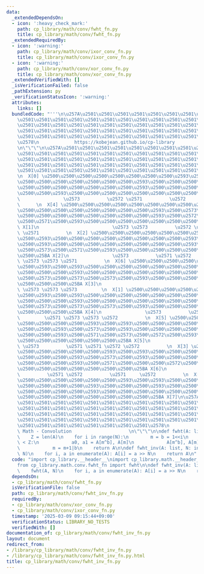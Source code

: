 ```yaml
---
data:
  _extendedDependsOn:
  - icon: ':heavy_check_mark:'
    path: cp_library/math/conv/fwht_fn.py
    title: cp_library/math/conv/fwht_fn.py
  _extendedRequiredBy:
  - icon: ':warning:'
    path: cp_library/math/conv/ixor_conv_fn.py
    title: cp_library/math/conv/ixor_conv_fn.py
  - icon: ':warning:'
    path: cp_library/math/conv/xor_conv_fn.py
    title: cp_library/math/conv/xor_conv_fn.py
  _extendedVerifiedWith: []
  _isVerificationFailed: false
  _pathExtension: py
  _verificationStatusIcon: ':warning:'
  attributes:
    links: []
  bundledCode: "'''\n\u257A\u2501\u2501\u2501\u2501\u2501\u2501\u2501\u2501\u2501\u2501\
    \u2501\u2501\u2501\u2501\u2501\u2501\u2501\u2501\u2501\u2501\u2501\u2501\u2501\
    \u2501\u2501\u2501\u2501\u2501\u2501\u2501\u2501\u2501\u2501\u2501\u2501\u2501\
    \u2501\u2501\u2501\u2501\u2501\u2501\u2501\u2501\u2501\u2501\u2501\u2501\u2501\
    \u2501\u2501\u2501\u2501\u2501\u2501\u2501\u2501\u2501\u2501\u2501\u2501\u2501\
    \u2578\n             https://kobejean.github.io/cp-library               \n'''\n\
    \n\"\"\"\n\u257A\u2501\u2501\u2501\u2501\u2501\u2501\u2501\u2501\u2501\u2501\u2501\
    \u2501\u2501\u2501\u2501\u2501\u2501\u2501\u2501\u2501\u2501\u2501\u2501\u2501\
    \u2501\u2501\u2501\u2501\u2501\u2501\u2501\u2501\u2501\u2501\u2501\u2501\u2501\
    \u2501\u2501\u2501\u2501\u2501\u2501\u2501\u2501\u2501\u2501\u2501\u2501\u2501\
    \u2501\u2501\u2501\u2501\u2501\u2501\u2501\u2501\u2501\u2501\u2501\u2501\u2578\
    \n  X[0] \u2500\u2500\u2500\u2500\u2500\u2500\u2500\u2500\u2593\u2500\u2593\u2500\
    \u2500\u2500\u2500\u2500\u2500\u2500\u2500\u2593\u2500\u2500\u2500\u2593\u2500\
    \u2500\u2500\u2500\u2500\u2500\u2500\u2500\u2593\u2500\u2500\u2500\u2500\u2500\
    \u2500\u2500\u2593\u2500\u2500\u2500\u2500\u2500\u2500\u2500\u2500\u25BA X[0]\n\
    \                \u2573          \u2572 \u2571          \u2572     \u2571    \
    \      \n  X[4] \u2500\u2500\u2500\u2500\u2500\u2500\u2500\u2500\u2593\u2500\u2593\
    \u2500\u2500\u2500\u2500\u2500\u2500\u2500\u2500\u2593\u2500\u2573\u2500\u2593\
    \u2500\u2500\u2500\u2500\u2500\u2500\u2500\u2500\u2593\u2500\u2572\u2500\u2500\
    \u2500\u2571\u2500\u2593\u2500\u2500\u2500\u2500\u2500\u2500\u2500\u2500\u25BA\
    \ X[1]\n                           \u2573 \u2573          \u2572 \u2572 \u2571\
    \ \u2571          \n  X[2] \u2500\u2500\u2500\u2500\u2500\u2500\u2500\u2500\u2593\
    \u2500\u2593\u2500\u2500\u2500\u2500\u2500\u2500\u2500\u2500\u2593\u2500\u2573\
    \u2500\u2593\u2500\u2500\u2500\u2500\u2500\u2500\u2500\u2500\u2593\u2500\u2572\
    \u2500\u2573\u2500\u2571\u2500\u2593\u2500\u2500\u2500\u2500\u2500\u2500\u2500\
    \u2500\u25BA X[2]\n                \u2573          \u2571 \u2572          \u2572\
    \ \u2573 \u2573 \u2571          \n  X[6] \u2500\u2500\u2500\u2500\u2500\u2500\u2500\
    \u2500\u2593\u2500\u2593\u2500\u2500\u2500\u2500\u2500\u2500\u2500\u2500\u2593\
    \u2500\u2500\u2500\u2593\u2500\u2500\u2500\u2500\u2500\u2500\u2500\u2500\u2593\
    \u2500\u2573\u2500\u2573\u2500\u2573\u2500\u2593\u2500\u2500\u2500\u2500\u2500\
    \u2500\u2500\u2500\u25BA X[3]\n                                        \u2573\
    \ \u2573 \u2573 \u2573         \n  X[1] \u2500\u2500\u2500\u2500\u2500\u2500\u2500\
    \u2500\u2593\u2500\u2593\u2500\u2500\u2500\u2500\u2500\u2500\u2500\u2500\u2593\
    \u2500\u2500\u2500\u2593\u2500\u2500\u2500\u2500\u2500\u2500\u2500\u2500\u2593\
    \u2500\u2573\u2500\u2573\u2500\u2573\u2500\u2593\u2500\u2500\u2500\u2500\u2500\
    \u2500\u2500\u2500\u25BA X[4]\n                \u2573          \u2572 \u2571 \
    \         \u2571 \u2573 \u2573 \u2572          \n  X[5] \u2500\u2500\u2500\u2500\
    \u2500\u2500\u2500\u2500\u2593\u2500\u2593\u2500\u2500\u2500\u2500\u2500\u2500\
    \u2500\u2500\u2593\u2500\u2573\u2500\u2593\u2500\u2500\u2500\u2500\u2500\u2500\
    \u2500\u2500\u2593\u2500\u2571\u2500\u2573\u2500\u2572\u2500\u2593\u2500\u2500\
    \u2500\u2500\u2500\u2500\u2500\u2500\u25BA X[5]\n                           \u2573\
    \ \u2573          \u2571 \u2571 \u2572 \u2572          \n  X[3] \u2500\u2500\u2500\
    \u2500\u2500\u2500\u2500\u2500\u2593\u2500\u2593\u2500\u2500\u2500\u2500\u2500\
    \u2500\u2500\u2500\u2593\u2500\u2573\u2500\u2593\u2500\u2500\u2500\u2500\u2500\
    \u2500\u2500\u2500\u2593\u2500\u2571\u2500\u2500\u2500\u2572\u2500\u2593\u2500\
    \u2500\u2500\u2500\u2500\u2500\u2500\u2500\u25BA X[6]\n                \u2573\
    \          \u2571 \u2572          \u2571     \u2572          \n  X[7] \u2500\u2500\
    \u2500\u2500\u2500\u2500\u2500\u2500\u2593\u2500\u2593\u2500\u2500\u2500\u2500\
    \u2500\u2500\u2500\u2500\u2593\u2500\u2500\u2500\u2593\u2500\u2500\u2500\u2500\
    \u2500\u2500\u2500\u2500\u2593\u2500\u2500\u2500\u2500\u2500\u2500\u2500\u2593\
    \u2500\u2500\u2500\u2500\u2500\u2500\u2500\u2500\u25BA X[7]\n\u257A\u2501\u2501\
    \u2501\u2501\u2501\u2501\u2501\u2501\u2501\u2501\u2501\u2501\u2501\u2501\u2501\
    \u2501\u2501\u2501\u2501\u2501\u2501\u2501\u2501\u2501\u2501\u2501\u2501\u2501\
    \u2501\u2501\u2501\u2501\u2501\u2501\u2501\u2501\u2501\u2501\u2501\u2501\u2501\
    \u2501\u2501\u2501\u2501\u2501\u2501\u2501\u2501\u2501\u2501\u2501\u2501\u2501\
    \u2501\u2501\u2501\u2501\u2501\u2501\u2501\u2501\u2578\n                     \
    \ Math - Convolution                     \n\"\"\"\n\ndef fwht(A: list, N: int):\n\
    \    Z = len(A)\n    for i in range(N):\n        m = b = 1<<i\n        while m\
    \ < Z:\n            a0, a1 = A[m^b], A[m]\n            A[m^b], A[m] = a0+a1, a0-a1\n\
    \            m = m+1|b\n    return A\n\ndef fwht_inv(A: list, N: int):\n    fwht(A,\
    \ N)\n    for i, a in enumerate(A): A[i] = a >> N\n    return A\n"
  code: "import cp_library.__header__\nimport cp_library.math.__header__\nimport cp_library.math.conv.__header__\n\
    from cp_library.math.conv.fwht_fn import fwht\n\ndef fwht_inv(A: list, N: int):\n\
    \    fwht(A, N)\n    for i, a in enumerate(A): A[i] = a >> N\n    return A\n"
  dependsOn:
  - cp_library/math/conv/fwht_fn.py
  isVerificationFile: false
  path: cp_library/math/conv/fwht_inv_fn.py
  requiredBy:
  - cp_library/math/conv/xor_conv_fn.py
  - cp_library/math/conv/ixor_conv_fn.py
  timestamp: '2025-03-09 09:15:44+09:00'
  verificationStatus: LIBRARY_NO_TESTS
  verifiedWith: []
documentation_of: cp_library/math/conv/fwht_inv_fn.py
layout: document
redirect_from:
- /library/cp_library/math/conv/fwht_inv_fn.py
- /library/cp_library/math/conv/fwht_inv_fn.py.html
title: cp_library/math/conv/fwht_inv_fn.py
---
```

